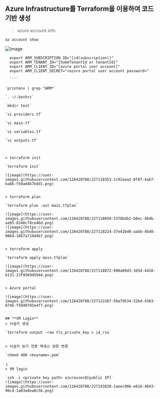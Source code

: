 ## **Azure Infrastructure를 Terraform을 이용하여 코드 기반 생성**
> azure account info

  `az account show`

  ![image](https://user-images.githubusercontent.com/126428788/227119299-7c7fede5-854d-4e3e-9c51-8ee8d390e49e.png)

  ````
    export ARM_SUBSCRIPTION_ID="[id(subscription)]"
    export ARM_TENANT_ID="[homeTenantId or tenantId]"
    export ARM_CLIENT_ID="[azure portal user account]"
    export ARM_CLIENT_SECRET="<azure portal user account password>"
    
    ````

  `printenv | grep ^ARM*`
 
  `. ~/.bashrc`
 
  `mkdir test`

  `vi providers.tf`

  `vi main.tf`

  `vi variables.tf`

  `vi outputs.tf`



> terraform init

  `terraform init`

  ![image](https://user-images.githubusercontent.com/126428788/227118353-1c92eaa2-8f07-4ab7-ba8b-f50a04b7bdd1.png)


> terraform plan

  `terraform plan -out main.tfplan`

  ![image](https://user-images.githubusercontent.com/126428788/227118050-5378bdb2-b0ec-46db-aa95-8248cf8ce46d.png)
  ![image](https://user-images.githubusercontent.com/126428788/227118224-37e41bd6-aabb-4bd8-906d-16b7a71944b7.png)


> terraform apply

  `terraform apply main.tfplan`

  ![image](https://user-images.githubusercontent.com/126428788/227118872-990a89d3-3d3d-4418-b131-23f9569d5944.png)


> Azure portal

  ![image](https://user-images.githubusercontent.com/126428788/227122267-59a79534-52bd-4363-874b-f5040785e4f7.png)


## **VM Login**
> 사설키 생성
    
  `terraform output -raw tls_private_key > id_rsa`
 
 
> 사설키 읽기 전용 액세스 권한 변경

  `chmod 400 <keyname>.pem`
 
 ㅏ
> VM login

  `ssh -i <private key path> azureuser@[public IP]` 
  ![image](https://user-images.githubusercontent.com/126428788/227143828-1aeec90b-e616-4043-90cd-1a03e0ea0c5b.png)
